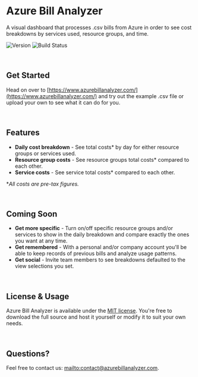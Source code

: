 # Azure Bill Analyzer

A visual dashboard that processes .csv bills from Azure in order to see cost breakdowns by services used, resource groups, and time.

![Version](https://img.shields.io/badge/version-v0.1.3.0401(beta)-blue.svg) ![Build Status](https://img.shields.io/vso/build/samueltrimble/1611dc5d-c62b-4b86-9850-f6b7d72e42f6/1.svg)

<br>

## Get Started
Head on over to [https://www.azurebillanalyzer.com/](https://www.azurebillanalyzer.com/) and try out the example .csv file or upload your own to see what it can do for you.

<br>

## Features
* **Daily cost breakdown** - See total costs* by day for either resource groups or services used.
* **Resource group costs** - See resource groups total costs* compared to each other.
* **Service costs** - See service total costs* compared to each other.

&ast;*All costs are pre-tax figures.*

<br>

## Coming Soon
* **Get more specific** - Turn on/off specific resource groups and/or services to show in the daily breakdown and compare exactly the ones you want at any time.
* **Get remembered** - With a personal and/or company account you'll be able to keep records of previous bills and analyze usage patterns.
* **Get social** - Invite team members to see breakdowns defaulted to the view selections you set.

<br>

## License & Usage
Azure Bill Analyzer is available under the [MIT license](https://github.com/SamuelTrimble/AzureBillAnalyzer/blob/master/LICENSE). You're free to download the full source and host it yourself or modify it to suit your own needs.

<br>

## Questions?
Feel free to contact us: [mailto:contact@azurebillanalyzer.com](mailto:contact@azurebillanalyzer.com).
